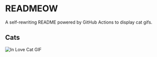 # READMEOW

A self-rewriting README powered by GitHub Actions to display cat gifs.

## Cats

![In Love Cat GIF](https://media2.giphy.com/media/v1.Y2lkPTlhY2QwMmRhZmFydjVqYjh5b3VjbW5hZHNjcGI2c2cyZzZlM3V0ZXdkMGNvZGR0diZlcD12MV9naWZzX3NlYXJjaCZjdD1n/MDJ9IbxxvDUQM/200.gif)
